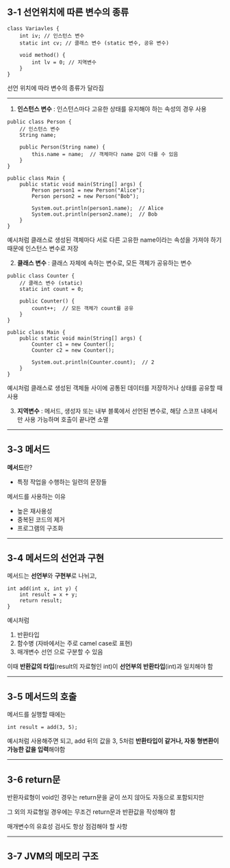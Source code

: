 ## 3-1 선언위치에 따른 변수의 종류

```
class Variavles {
	int iv; // 인스턴스 변수
	static int cv; // 클래스 변수 (static 변수, 공유 변수)
	
	void method() {
		int lv = 0; // 지역변수
	}
}
```
선언 위치에 따라 변수의 종류가 달라짐

------

1. **인스턴스 변수** : 인스턴스마다 고유한 상태를 유지해야 하는 속성의 경우 사용
```
public class Person {
    // 인스턴스 변수
    String name;

    public Person(String name) {
        this.name = name;  // 객체마다 name 값이 다를 수 있음
    }
}

public class Main {
    public static void main(String[] args) {
        Person person1 = new Person("Alice");
        Person person2 = new Person("Bob");

        System.out.println(person1.name);  // Alice
        System.out.println(person2.name);  // Bob
    }
}
```
예시처럼 클래스로 생성된 객체마다 서로 다른 고유한 name이라는 속성을 가져야 하기 때문에 인스턴스 변수로 저장

2. **클래스 변수** : 클래스 자체에 속하는 변수로, 모든 객체가 공유하는 변수
```
public class Counter {
    // 클래스 변수 (static)
    static int count = 0;

    public Counter() {
        count++;  // 모든 객체가 count를 공유
    }
}

public class Main {
    public static void main(String[] args) {
        Counter c1 = new Counter();
        Counter c2 = new Counter();

        System.out.println(Counter.count);  // 2
    }
}
```
예시처럼 클래스로 생성된 객체들 사이에 공통된 데이터를 저장하거나 상태를 공유할 때 사용

3. **지역변수** : 메서드, 생성자 또는 내부 블록에서 선언된 변수로, 해당 스코프 내에서만 사용 가능하며 호출이 끝나면 소멸

------

## 3-3 메서드

**메서드**란?
- 특정 작업을 수행하는 일련의 문장들

메서드를 사용하는 이유
- 높은 재사용성
- 중복된 코드의 제거
- 프로그램의 구조화

------

## 3-4 메서드의 선언과 구현

메서드는 **선언부**와 **구현부**로 나뉘고,
```
int add(int x, int y) {
	int result = x + y;
	return result;
}
```
예시처럼
1. 반환타입
2. 함수병 (자바에서는 주로 camel case로 표현)
3. 매개변수 선언
으로 구분할 수 있음

이때 **반환값의 타입**(result의 자료형인 int)이 **선언부의 반환타입**(int)과 일치해야 함

------

## 3-5 메서드의 호출

메서드를 실행할 때에는
```
int result = add(3, 5);
```
예시처럼 사용해주면 되고, add 뒤의 값을 3, 5처럼 **반환타입이 같거나, 자동 형변환이 가능한 값을 입력**해야함

------

## 3-6 return문

반환자료형이 void인 경우는 return문을 굳이 쓰지 않아도 자동으로 포함되지만

그 외의 자료형일 경우에는 무조건 return문과 반환값을 작성해야 함

매개변수의 유효성 검사도 항상 점검해야 할 사항

------

## 3-7 JVM의 메모리 구조



